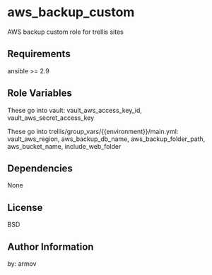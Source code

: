 aws_backup_custom
=========

AWS backup custom role for trellis sites

Requirements
------------

ansible >= 2.9

Role Variables
--------------

These go into vault:
vault_aws_access_key_id,
vault_aws_secret_access_key

These go into trellis/group_vars/{{environment}}/main.yml: 
vault_aws_region,
aws_backup_db_name,
aws_backup_folder_path,
aws_bucket_name,
include_web_folder

Dependencies
------------

None


License
-------

BSD

Author Information
------------------
by: armov
